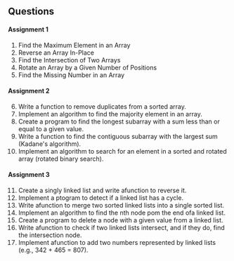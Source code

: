 ## Questions

#### Assignment 1
1. Find the Maximum Element in an Array
2. Reverse an Array In-Place
3. Find the Intersection of Two Arrays
4. Rotate an Array by a Given Number of Positions
5. Find the Missing Number in an Array

#### Assignment 2
6. Write a function to remove duplicates from a sorted array.
7. Implement an algorithm to find the majority element in an array.
8. Create a program to find the longest subarray with a sum less than or equal to a given value.
9. Write a function to find the contiguous subarray with the largest sum (Kadane's algorithm).
10. Implement an algorithm to search for an element in a sorted and rotated array (rotated binary search).

#### Assignment 3
11. Create a singly linked list and write afunction to reverse it.
12. Implement a ptogram to detect if a linked list has a cycle.
13. Write afunction to merge two sorted linked lists into a single sorted list.
14. Implement an algorithm to find the nth node pom the end ofa linked list.
15. Create a program to delete a node with a given value from a linked list.
16. Write afunction to check if two linked lists intersect, and if they do, find the intersection node.
17. Implement afunction to add two numbers represented by linked lists (e.g., 342 + 465 = 807).
<!-- 
#### Assignment 4
#### Assignment 5
#### Assignment 6
#### Assignment 7 -->